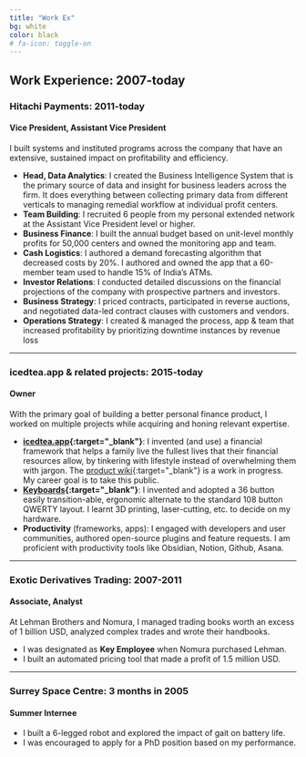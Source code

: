 ```yaml
---
title: "Work Ex"
bg: white
color: black
# fa-icon: toggle-on
---
```


## Work Experience: 2007-today

### Hitachi Payments: 2011-today
#### Vice President, Assistant Vice President

I built systems and instituted programs across the company that have an extensive, sustained impact on profitability and efficiency.
+ **Head, Data Analytics**: I created the Business Intelligence System that is the primary source of data and insight for business leaders across the firm. It does everything between collecting primary data from different verticals to managing remedial workflow at individual profit centers.
+ **Team Building**: I recruited 6 people from my personal extended network at the Assistant Vice President level or higher.
+ **Business Finance**: I built the annual budget based on unit-level monthly profits for 50,000 centers and owned the monitoring app and team.
+ **Cash Logistics**: I authored a demand forecasting algorithm that decreased costs by 20%. I authored and owned the app that a 60-member team used to handle 15% of India’s ATMs.
+ **Investor Relations**: I conducted detailed discussions on the financial projections of the company with prospective partners and investors.
+ **Business Strategy**: I priced contracts, participated in reverse auctions,  and negotiated data-led contract clauses with customers and vendors.
+ **Operations Strategy**: I created & managed the process, app & team that increased profitability by prioritizing downtime instances by revenue loss

- - -

### icedtea.app & related projects: 2015-today
#### Owner

With the primary goal of building a better personal finance product, I worked on multiple projects while acquiring and honing relevant expertise.
+ **[icedtea.app](https://icedtea.app){:target="_blank"}**: I invented (and use) a financial framework that helps a family live the fullest lives that their financial resources allow, by tinkering with lifestyle instead of overwhelming them with jargon. The [product wiki](https://icedtea.app){:target="_blank"} is a work in progress. My career goal is to take this public.
+ **[Keyboards](http://mull.in/tags/keyboard/){:target="_blank"}**: I invented and adopted a 36 button easily transition-able, ergonomic alternate to the standard 108 button QWERTY layout. I learnt 3D printing, laser-cutting, etc. to decide on my hardware.
+ **Productivity** (frameworks, apps): I engaged with developers and user communities, authored open-source plugins and feature requests. I am proficient with productivity tools like Obsidian, Notion, Github, Asana. 

- - -

### Exotic Derivatives Trading: 2007-2011
#### Associate, Analyst

At Lehman Brothers and Nomura, I managed trading books worth an excess of 1 billion USD, analyzed complex trades and wrote their handbooks. 
+ I was designated as **Key Employee** when Nomura purchased Lehman.
+ I built an automated pricing tool that made a profit of 1.5 million USD.

- - -

### Surrey Space Centre: 3 months in 2005
#### Summer Internee

+ I built a 6-legged robot and explored the impact of gait on battery life.
+ I was encouraged to apply for a PhD position based on my performance.